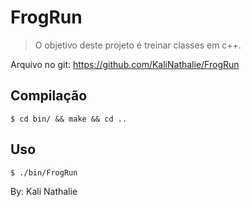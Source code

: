 # FrogRun

> O objetivo deste projeto é treinar classes em c++.

Arquivo no git: <https://github.com/KaliNathalie/FrogRun>

## Compilação

```
$ cd bin/ && make && cd ..
```

## Uso

```
$ ./bin/FrogRun
```
By: Kali Nathalie